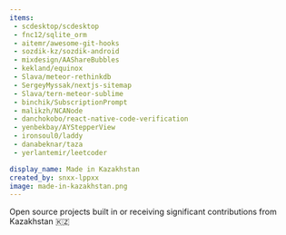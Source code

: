 ```yaml
---
items:
 - scdesktop/scdesktop
 - fnc12/sqlite_orm
 - aitemr/awesome-git-hooks
 - sozdik-kz/sozdik-android
 - mixdesign/AAShareBubbles
 - kekland/equinox
 - Slava/meteor-rethinkdb
 - SergeyMyssak/nextjs-sitemap
 - Slava/tern-meteor-sublime
 - binchik/SubscriptionPrompt
 - malikzh/NCANode
 - danchokobo/react-native-code-verification
 - yenbekbay/AYStepperView
 - ironsoul0/laddy
 - danabeknar/taza
 - yerlantemir/leetcoder

display_name: Made in Kazakhstan
created_by: snxx-lppxx
image: made-in-kazakhstan.png
---
```

Open source projects built in or receiving significant contributions from Kazakhstan :kazakhstan:

